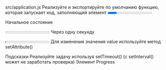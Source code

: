 src/application.js
Реализуйте и экспортируйте по умолчанию функцию, которая запускает код, заполняющий элемент <progress> на один процент за 1 секунду. Через 100 секунд процесс должен остановится, так как достигнет максимума.

Начальное состояние

<progress value="0" max="100"></progress>
Через одну секунду

<progress value="1" max="100"></progress>
Для изменения значения value используйте метод setAttribute()

Подсказки
Реализуйте задачу используя setTimeout() (с setInterval() может не заработать проверка)
Элемент Progress